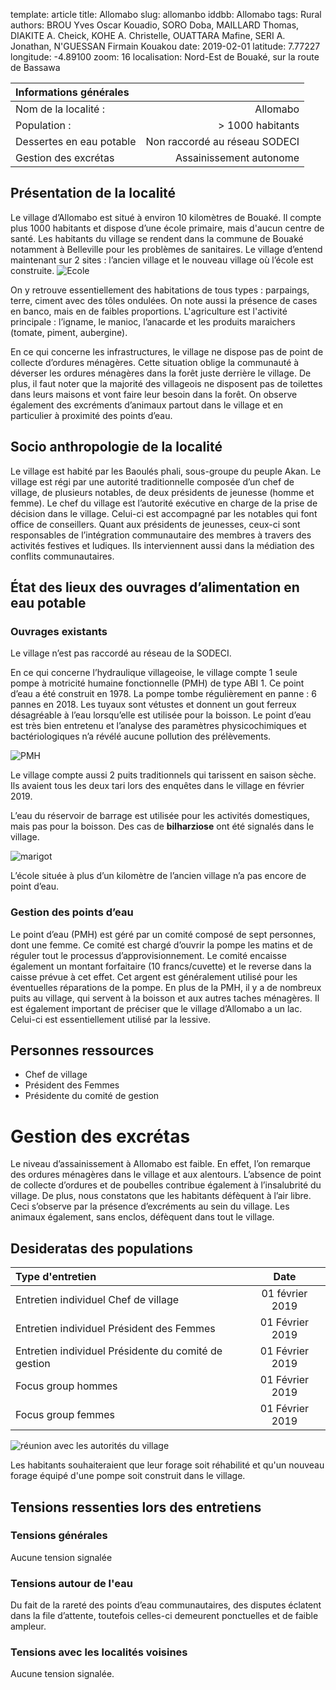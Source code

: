 template: article
title: Allomabo
slug: allomanbo
iddbb: Allomabo
tags: Rural
authors: BROU Yves Oscar Kouadio, SORO Doba, MAILLARD Thomas, DIAKITE A. Cheick, KOHE A. Christelle, OUATTARA Mafine, SERI A. Jonathan, N'GUESSAN Firmain Kouakou
date: 2019-02-01
latitude:  7.77227
longitude: -4.89100
zoom: 16
localisation: Nord-Est de Bouaké, sur la route de Bassawa




|Informations générales||
|:--|--:|
| Nom de la localité : | Allomabo | 
| Population : | > 1000 habitants | 
| Dessertes en eau potable | Non raccordé au réseau SODECI | 
| Gestion des excrétas | Assainissement autonome |



## Présentation de la localité
Le village d’Allomabo est situé à environ 10 kilomètres de Bouaké. Il compte plus 1000 habitants et  dispose d’une école primaire, mais d'aucun centre de santé. Les habitants du village se rendent dans la commune de Bouaké notamment à Belleville pour les problèmes de sanitaires. Le village d’entend maintenant sur 2 sites : l’ancien village et le nouveau village où l’école est construite.
![Ecole](images/allomabo1.jpg "Ecole")


On y retrouve essentiellement des habitations de tous types : parpaings, terre, ciment avec des tôles ondulées. On note aussi la présence de cases en banco, mais en de faibles proportions. L'agriculture est l'activité principale : l’igname, le manioc, l’anacarde et les produits maraichers (tomate, piment, aubergine).


En ce qui concerne les infrastructures, le village ne dispose pas de point de collecte d’ordures ménagères. Cette situation oblige la communauté à  déverser les ordures ménagères dans la forêt juste derrière le village. De plus, il faut noter que la majorité des villageois ne disposent pas de toilettes dans leurs maisons et vont faire leur besoin dans la forêt. On observe également des excréments d’animaux partout dans le village et en particulier à proximité des points d’eau.

## Socio anthropologie de la localité 

Le village est habité par les Baoulés phali, sous-groupe du peuple Akan. Le village est régi par une autorité traditionnelle composée d’un chef de village, de plusieurs notables, de deux présidents de jeunesse (homme et femme). Le chef  du village est l’autorité exécutive en charge de la prise de décision dans le village. Celui-ci est accompagné par les notables qui font office de conseillers. Quant aux présidents de jeunesses, ceux-ci sont responsables de l’intégration communautaire des membres à travers des activités festives et ludiques. Ils interviennent aussi dans la médiation des conflits communautaires.

## État des lieux des ouvrages d’alimentation en eau potable

### Ouvrages existants
Le village n’est pas raccordé au réseau de la SODECI.



En ce qui concerne l’hydraulique villageoise, le village compte 1 seule pompe à motricité humaine fonctionnelle (PMH) de type ABI 1.  Ce point d’eau a été construit en 1978. La pompe tombe régulièrement en panne : 6 pannes en 2018. Les tuyaux sont vétustes et donnent un gout ferreux désagréable à l’eau lorsqu’elle est utilisée pour la  boisson. Le point d’eau est très bien entretenu et l’analyse des paramètres physicochimiques et bactériologiques n’a révélé aucune pollution des prélèvements.

![PMH](images/allomabo4.jpg "PMH")

Le village compte aussi 2 puits traditionnels qui tarissent en saison sèche. Ils avaient tous les deux tari lors des enquêtes dans le village en février 2019.


L’eau du réservoir de barrage est utilisée pour les activités domestiques, mais pas pour la boisson. Des cas de **bilharziose** ont été signalés dans le village. 

![marigot](images/allomabo3.jpg "marigot")

L’école située à plus d’un kilomètre de l’ancien village n’a pas encore de point d’eau.



### Gestion des points d’eau

Le point d’eau (PMH) est géré par un comité composé de sept personnes, dont une femme. Ce comité est chargé d’ouvrir la pompe les matins et de réguler tout le processus d’approvisionnement. Le comité encaisse également un montant forfaitaire (10 francs/cuvette) et le reverse dans la caisse prévue à cet effet. Cet argent est généralement utilisé pour les éventuelles réparations de la pompe. En plus de la PMH, il y a de nombreux puits au village, qui servent à la boisson et aux autres taches ménagères. Il est également important de préciser que le village d’Allomabo a un lac. Celui-ci est essentiellement utilisé par la lessive.

## Personnes ressources

* Chef de village 
* Président des Femmes 
* Présidente du comité de gestion


# Gestion des excrétas

Le niveau d’assainissement à Allomabo est faible. En effet, l’on remarque des ordures ménagères dans le village et aux alentours.  L’absence de point de collecte d’ordures et de poubelles contribue également à l’insalubrité du village. De plus, nous constatons que les habitants défèquent à l’air libre. Ceci s’observe par la présence d’excréments au sein du village. Les animaux également, sans enclos, défèquent dans tout le village.

## Desideratas des populations
| Type d'entretien | Date | 
| :-- | :--: | 
| Entretien individuel Chef de village|01 février 2019| 
| Entretien individuel Président des Femmes|01 Février 2019| 
| Entretien individuel Présidente du comité de gestion|01 Février 2019| 
| Focus group hommes |01 Février 2019| 
| Focus group femmes |01 Février 2019| 

![réunion avec les autorités du village](images/allomabo2.jpg "réunion avec les autorités du village")

Les habitants souhaiteraient que leur forage soit réhabilité et qu'un nouveau forage équipé d'une pompe soit construit dans le village.

## Tensions ressenties lors des entretiens

### Tensions générales
Aucune tension signalée

### Tensions autour de l'eau
Du fait de la rareté des points d’eau communautaires, des disputes éclatent dans la file d’attente, toutefois celles-ci demeurent ponctuelles et de faible ampleur.

### Tensions avec les localités voisines
Aucune tension signalée.
